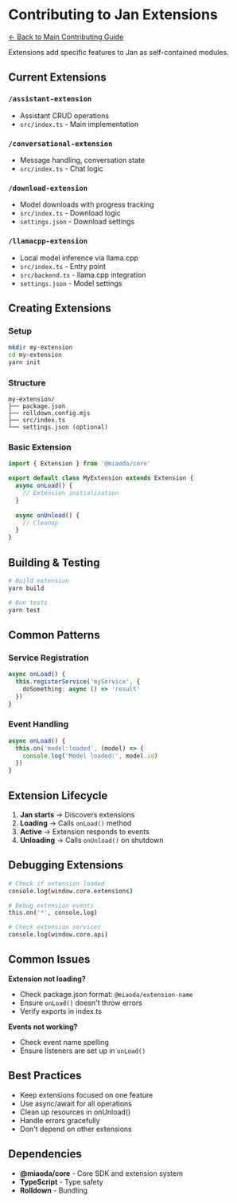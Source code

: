 # Contributing to Jan Extensions

[← Back to Main Contributing Guide](../CONTRIBUTING.md)

Extensions add specific features to Jan as self-contained modules.

## Current Extensions

### `/assistant-extension`
- Assistant CRUD operations
- `src/index.ts` - Main implementation

### `/conversational-extension` 
- Message handling, conversation state
- `src/index.ts` - Chat logic

### `/download-extension`
- Model downloads with progress tracking
- `src/index.ts` - Download logic
- `settings.json` - Download settings

### `/llamacpp-extension`
- Local model inference via llama.cpp
- `src/index.ts` - Entry point
- `src/backend.ts` - llama.cpp integration
- `settings.json` - Model settings

## Creating Extensions

### Setup

```bash
mkdir my-extension
cd my-extension  
yarn init
```

### Structure

```
my-extension/
├── package.json
├── rolldown.config.mjs
├── src/index.ts
└── settings.json (optional)
```

### Basic Extension

```typescript
import { Extension } from '@miaoda/core'

export default class MyExtension extends Extension {
  async onLoad() {
    // Extension initialization
  }
  
  async onUnload() {
    // Cleanup
  }
}
```

## Building & Testing

```bash
# Build extension
yarn build

# Run tests
yarn test
```

## Common Patterns

### Service Registration
```typescript
async onLoad() {
  this.registerService('myService', {
    doSomething: async () => 'result'
  })
}
```

### Event Handling  
```typescript
async onLoad() {
  this.on('model:loaded', (model) => {
    console.log('Model loaded:', model.id)
  })
}
```

## Extension Lifecycle

1. **Jan starts** → Discovers extensions
2. **Loading** → Calls `onLoad()` method  
3. **Active** → Extension responds to events
4. **Unloading** → Calls `onUnload()` on shutdown

## Debugging Extensions

```bash
# Check if extension loaded
console.log(window.core.extensions)

# Debug extension events
this.on('*', console.log)

# Check extension services
console.log(window.core.api)
```

## Common Issues

**Extension not loading?**
- Check package.json format: `@miaoda/extension-name`
- Ensure `onLoad()` doesn't throw errors
- Verify exports in index.ts

**Events not working?**
- Check event name spelling
- Ensure listeners are set up in `onLoad()`

## Best Practices

- Keep extensions focused on one feature
- Use async/await for all operations
- Clean up resources in onUnload()
- Handle errors gracefully
- Don't depend on other extensions

## Dependencies

- **@miaoda/core** - Core SDK and extension system
- **TypeScript** - Type safety
- **Rolldown** - Bundling